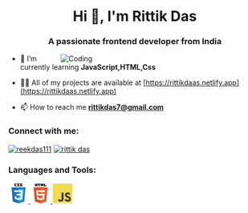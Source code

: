 <h1 align="center">Hi 👋, I'm Rittik Das</h1>
<h3 align="center">A passionate frontend developer from India</h3>
<img align="right" alt="Coding" width="400" src="https://c.tenor.com/qJ5evVs-_uUAAAAC/coding.gif">

- 🌱 I’m currently learning **JavaScript,HTML,Css**

- 👨‍💻 All of my projects are available at [https://rittikdaas.netlify.app](https://rittikdaas.netlify.app)

- 📫 How to reach me **rittikdas7@gmail.com**

<h3 align="left">Connect with me:</h3>
<p align="left">
<a href="https://twitter.com/reekdas111" target="blank"><img align="center" src="https://raw.githubusercontent.com/rahuldkjain/github-profile-readme-generator/master/src/images/icons/Social/twitter.svg" alt="reekdas111" height="30" width="40" /></a>
<a href="https://linkedin.com/in/rittik das" target="blank"><img align="center" src="https://raw.githubusercontent.com/rahuldkjain/github-profile-readme-generator/master/src/images/icons/Social/linked-in-alt.svg" alt="rittik das" height="30" width="40" /></a>
</p>

<h3 align="left">Languages and Tools:</h3>
<p align="left"> <a href="https://www.w3schools.com/css/" target="_blank" rel="noreferrer"> <img src="https://raw.githubusercontent.com/devicons/devicon/master/icons/css3/css3-original-wordmark.svg" alt="css3" width="40" height="40"/> </a> <a href="https://www.w3.org/html/" target="_blank" rel="noreferrer"> <img src="https://raw.githubusercontent.com/devicons/devicon/master/icons/html5/html5-original-wordmark.svg" alt="html5" width="40" height="40"/> </a> <a href="https://developer.mozilla.org/en-US/docs/Web/JavaScript" target="_blank" rel="noreferrer"> <img src="https://raw.githubusercontent.com/devicons/devicon/master/icons/javascript/javascript-original.svg" alt="javascript" width="40" height="40"/> </a> </p>
